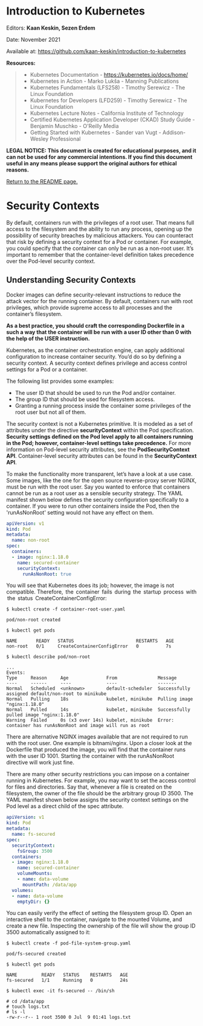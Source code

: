# Introduction to Kubernetes

Editors: **Kaan Keskin, Sezen Erdem**

Date: November 2021

Available at: https://github.com/kaan-keskin/introduction-to-kubernetes

**Resources:**

> - Kubernetes Documentation - https://kubernetes.io/docs/home/
> - Kubernetes in Action - Marko Lukša - Manning Publications
> - Kubernetes Fundamentals (LFS258) - Timothy Serewicz - The Linux Foundation
> - Kubernetes for Developers (LFD259) - Timothy Serewicz - The Linux Foundation
> - Kubernetes Lecture Notes - California Institute of Technology
> - Certified Kubernetes Application Developer (CKAD) Study Guide - Benjamin Muschko - O'Reilly Media
> - Getting Started with Kubernetes - Sander van Vugt - Addison-Wesley Professional

**LEGAL NOTICE: This document is created for educational purposes, and it can not be used for any commercial intentions. If you find this document useful in any means please support the original authors for ethical reasons.** 

[Return to the README page.](README.md)

# Security Contexts

By default, containers run with the privileges of a root user. That means full access to the filesystem and the ability to run any process, opening up the possibility of security breaches by malicious attackers. You can counteract that risk by defining a security context for a Pod or container. For example, you could specify that the container can only be run as a non-root user. It’s important to remember that the container-level definition takes precedence over the Pod-level security context.

## Understanding Security Contexts

Docker images can define security-relevant instructions to reduce the attack vector for the running container. By default, containers run with root privileges, which provide supreme access to all processes and the container’s filesystem. 

**As a best practice, you should craft the corresponding Dockerfile in a such a way that the container will be run with a user ID other than 0 with the help of the USER instruction.** 

Kubernetes, as the container orchestration engine, can apply additional configuration to increase container security. You’d do so by defining a security context. A security context defines privilege and access control settings for a Pod or a container. 

The following list provides some examples:
- The user ID that should be used to run the Pod and/or container.
- The group ID that should be used for filesystem access.
- Granting a running process inside the container some privileges of the root user but not all of them.

The security context is not a Kubernetes primitive. It is modeled as a set of attributes under the directive **securityContext** within the Pod specification. **Security settings defined on the Pod level apply to all containers running in the Pod; however, container-level settings take precedence.** For more information on Pod-level security attributes, see the **PodSecurityContext API**. Container-level security attributes can be found in the **SecurityContext API**.

To make the functionality more transparent, let’s have a look at a use case. Some images, like the one for the open source reverse-proxy server NGINX, must be run with the root user. Say you wanted to enforce that containers cannot be run as a root user as a sensible security strategy. The YAML manifest shown below defines the security configuration specifically to a container. If you were to run other containers inside the Pod, then the 'runAsNonRoot' setting would not have any effect on them.

```yaml
apiVersion: v1
kind: Pod
metadata:
  name: non-root
spec:
  containers:
  - image: nginx:1.18.0
    name: secured-container
    securityContext:
      runAsNonRoot: true
```

You will see that Kubernetes does its job; however, the image is not compatible. Therefore,  the  container  fails  during  the  startup  process  with  the  status  CreateContainerConfigError:

```shell
$ kubectl create -f container-root-user.yaml

pod/non-root created

$ kubectl get pods

NAME       READY   STATUS                       RESTARTS   AGE
non-root   0/1     CreateContainerConfigError   0          7s

$ kubectl describe pod/non-root

...
Events:
Type     Reason     Age              From               Message
----     ------     ----             ----               -------
Normal   Scheduled  <unknown>        default-scheduler  Successfully assigned default/non-root to minikube
Normal   Pulling    18s              kubelet, minikube  Pulling image "nginx:1.18.0"
Normal   Pulled     14s              kubelet, minikube  Successfully pulled image "nginx:1.18.0"
Warning  Failed     0s (x3 over 14s) kubelet, minikube  Error: container has runAsNonRoot and image will run as root
```

There are alternative NGINX images available that are not required to run with the root user. One example is bitnami/nginx. Upon a closer look at the Dockerfile that produced the image, you will find that the container runs with the user ID 1001. Starting the container with the runAsNonRoot directive will work just fine.

There are many other security restrictions you can impose on a container running in Kubernetes. For example, you may want to set the access control for files and directories. Say that, whenever a file is created on the filesystem, the owner of the file should be the arbitrary group ID 3500. The YAML manifest shown below assigns the security context settings on the Pod level as a direct child of the spec attribute.

```yaml
apiVersion: v1
kind: Pod
metadata:
  name: fs-secured
spec:
  securityContext:
    fsGroup: 3500
  containers:
  - image: nginx:1.18.0
    name: secured-container
    volumeMounts:
    - name: data-volume
      mountPath: /data/app
  volumes:
  - name: data-volume
    emptyDir: {}
```

You can easily verify the effect of setting the filesystem group ID. Open an interactive shell to the container, navigate to the mounted Volume, and create a new file. Inspecting the ownership of the file will show the group ID 3500 automatically assigned to it:

```shell
$ kubectl create -f pod-file-system-group.yaml

pod/fs-secured created

$ kubectl get pods

NAME         READY   STATUS    RESTARTS   AGE
fs-secured   1/1     Running   0          24s

$ kubectl exec -it fs-secured -- /bin/sh

# cd /data/app
# touch logs.txt
# ls -l
-rw-r--r-- 1 root 3500 0 Jul  9 01:41 logs.txt
```
